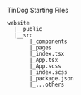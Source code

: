 TinDog Starting Files


```
website
  |__public
  |__src
       |_components
       |_pages
       |_index.tsx
       |_App.tsx
       |_App.scss
       |_index.scss
       |_package.json
       |_...others
```
